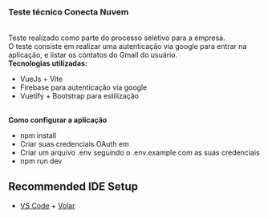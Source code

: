 <div>
    <h3>Teste técnico Conecta Nuvem</h3>
    <br>
    <span>Teste realizado como parte do processo seletivo para a empresa.</span>
    <br>
    <span>O teste consiste em realizar uma autenticação via google para entrar na aplicação, e listar os contatos do Gmail do usuário.</span>
    <br>
    <strong>Tecnologias utilizadas:</strong>
    <br>
    <ul>
        <li>
            VueJs + Vite
        </li>
        <li>
            Firebase para autenticação via google
        </li>
        <li>
            Vuetify + Bootstrap para estilização
        </li>
    </ul>
    <br>
    <strong>Como configurar a aplicação</strong>
    <br>
    <ul>
        <li>
            npm install
        </li>
        <li>
            Criar suas credenciais OAuth em <a href="https://console.cloud.google.com/apis/credentials"></a>
        </li>
        <li>
            Criar um arquivo .env seguindo o .env.example com as suas credenciais
        </li>
        <li>
            npm run dev
        </li>
    </ul>
</div>

## Recommended IDE Setup

- [VS Code](https://code.visualstudio.com/) + [Volar](https://marketplace.visualstudio.com/items?itemName=Vue.volar)
